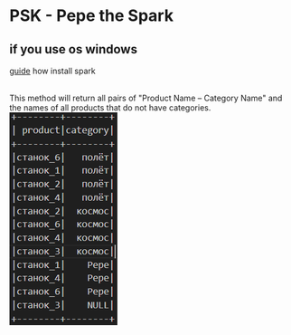 # PSK - Pepe the Spark
## if you use os windows
[guide](https://www.youtube.com/watch?v=6Cn_Gb0RMG8) how install spark

\
This method will return all pairs of "Product Name – Category Name" and the names of all products that do not have categories.\
![img](img.png)